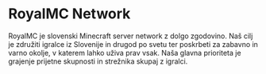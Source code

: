 # RoyalMC Network
RoyalMC je slovenski Minecraft server network z dolgo zgodovino. Naš cilj je združiti igralce iz Slovenije in drugod po svetu ter poskrbeti za zabavno in varno okolje, v katerem lahko uživa prav vsak. Naša glavna prioriteta je grajenje prijetne skupnosti in strežnika skupaj z igralci.
